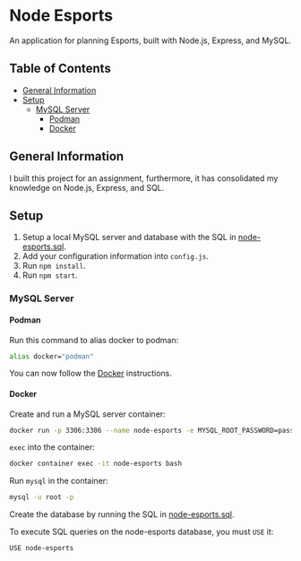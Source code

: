 # Node Esports <!-- omit in toc -->

An application for planning Esports, built with Node.js, Express, and MySQL.

## Table of Contents <!-- omit in toc -->

- [General Information](#general-information)
- [Setup](#setup)
  - [MySQL Server](#mysql-server)
    - [Podman](#podman)
    - [Docker](#docker)

## General Information

I built this project for an assignment, furthermore, it has consolidated my knowledge on Node.js, Express, and SQL.

## Setup

1. Setup a local MySQL server and database with the SQL in [node-esports.sql](./node-esports.sql).
2. Add your configuration information into `config.js`.
3. Run `npm install`.
4. Run `npm start`.

### MySQL Server

#### Podman

Run this command to alias docker to podman:

```bash
alias docker="podman"
```

You can now follow the [Docker](#docker) instructions.

#### Docker

Create and run a MySQL server container:

```bash
docker run -p 3306:3306 --name node-esports -e MYSQL_ROOT_PASSWORD=password -d mysql:8.0.31
```

`exec` into the container:

```bash
docker container exec -it node-esports bash
```

Run `mysql` in the container:

```bash
mysql -u root -p
```

Create the database by running the SQL in [node-esports.sql](./node-esports.sql).

To execute SQL queries on the node-esports database, you must `USE` it:

```bash
USE node-esports
```
